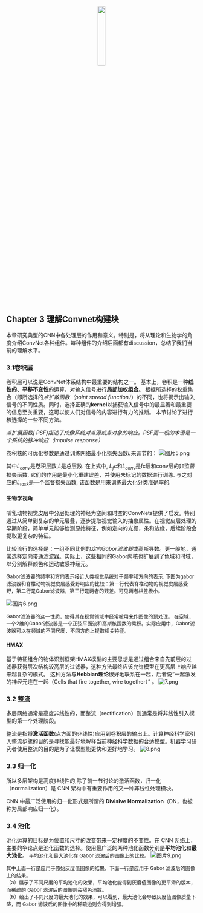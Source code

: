 <center><img src="https://s2.ax1x.com/2019/12/21/QvumPx.jpg" width="20%"></center>

## Chapter 3 理解Convnet构建块
本章研究典型的CNN中各处理层的作用和意义。特别是，将从理论和生物学的角度介绍ConvNet各种组件。每种组件的介绍后面都有discussion，总结了我们当前的理解水平。
### 3.1卷积层
卷积层可以说是ConvNet体系结构中最重要的结构之一。 基本上，卷积是一种**线性的、平移不变性**的运算，对输入信号进行**局部加权组合**。 根据所选择的权重集合（即所选择的*点扩散函数（point spread function）*）的不同，也将揭示出输入信号的不同性质。同时，选择正确的**kernel**以捕获输入信号中的最显著和最重要的信息至关重要，这可以使人们对信号的内容进行有力的推断。 本节讨论了进行核选择的一些不同方法。

*点扩展函数( PSF)描述了成像系统对点源或点对象的响应。PSF更一般的术语是一个系统的脉冲响应（impulse response）*

卷积核的可优化参数是通过训练网络最小化损失函数$L$来调节的：
![图片5.png](https://imgconvert.csdnimg.cn/aHR0cHM6Ly9pLmxvbGkubmV0LzIwMTkvMTEvMTIvZ1dudW9Wa3dQbFFoMVJVLnBuZw?x-oss-process=image/format,png)

其中$L_{conv}$是卷积层数,$L$是总层数. 在上式中, $L_fc$和$L_{conv}$是fc层和conv层的非监督损失函数. 它们的作用是最小化重建误差，并使用未标记的数据进行训练. 与之对应的$L_{task}$是一个监督损失函数, 该函数是用来训练最大化分类准确率的.
#### 生物学视角
哺乳动物视觉皮层中分层处理的神经为空间和时空的ConvNets提供了启发。特别通过从简单到复杂的单元层叠，逐步提取视觉输入的抽象属性。在视觉皮层处理的早期阶段，简单单元能够检测原始特征，例如定向的光栅，条和边缘，后续阶段会提取更复杂的特征。

比较流行的选择是：一组不同比例的*定向Gabor滤波器*或高斯导数。更一般地，通常选择定向带通滤波器。实际上，这些相同的Gabor内核也扩展到了色域和时域，以分别解释颜色和运动敏感神经元。

<font  size=2 >
Gabor滤波器的频率和方向表示接近人类视觉系统对于频率和方向的表示.
下图为gabor滤波器和脊椎动物视觉皮层感受野响应的比较：第一行代表脊椎动物的视觉皮层感受野，第二行是Gabor滤波器，第三行是两者的残差。可见两者相差极小。</font>

![图片6.png](https://imgconvert.csdnimg.cn/aHR0cHM6Ly9pLmxvbGkubmV0LzIwMTkvMTEvMTIvRGhydk9UN2JFZkplUTV1LnBuZw?x-oss-process=image/format,png=10x10)

<font  size=2 >Gabor滤波器的这一性质，使得其在视觉领域中经常被用来作图像的预处理。
在空域，一个2维的Gabor滤波器是一个正弦平面波和高斯核函数的乘积。实际应用中，Gabor滤波器可以在频域的不同尺度，不同方向上提取相关特征。</font>
#### HMAX
基于特征组合的物体识别框架HMAX模型的主要思想是通过组合来自先前层的过滤器获得层次结构较高层的过滤器，这种方法最终应该允许模型在更高层上响应越来越复杂的模式。 这种方法与**Hebbian理论**很好地联系在一起，后者说“一起激发的神经元连在一起（Cells that fire together, wire together）” 。
![7.png](https://imgconvert.csdnimg.cn/aHR0cHM6Ly9pLmxvbGkubmV0LzIwMTkvMTEvMTIvQjZVdXlITmNHSk1kMnpnLnBuZw?x-oss-process=image/format,png)
### 3.2 整流
多层网络通常是高度非线性的，而整流（rectification）则通常是将非线性引入模型的第一个处理阶段。

整流是指将**激活函数**(点方面的非线性)应用到卷积层的输出上。计算神经科学家引入整流步骤的目的是寻找能最好地解释当前神经科学数据的合适模型。机器学习研究者使用整流的目的是为了让模型能更快和更好地学习。
![8.png](https://imgconvert.csdnimg.cn/aHR0cHM6Ly9pLmxvbGkubmV0LzIwMTkvMTEvMTIvZE1oV05iRkhmcmdjU0xsLnBuZw?x-oss-process=image/format,png)
### 3.3 归一化
所以多层架构是高度非线性的,除了前一节讨论的激活函数，归一化（normalization）是 CNN 架构中有重要作用的又一种非线性处理模块。

CNN 中最广泛使用的归一化形式是所谓的 **Divisive Normalization**（DN，也被称为局部响应归一化）。

### 3.4 池化
池化运算的目标是为位置和尺寸的改变带来一定程度的不变性。在 CNN 网络上，主要的争论点是池化函数的选择。使用最广泛的两种池化函数分别是**平均池化**和**最大池化**。
<font size=2>平均池化和最大池化在 Gabor 滤波后的图像上的比较。</font>
![图片9.png](https://imgconvert.csdnimg.cn/aHR0cHM6Ly9pLmxvbGkubmV0LzIwMTkvMTEvMTIvRHQ4NU93eFVsTjNxUTZLLnBuZw?x-oss-process=image/format,png)
<font  size=2 >

其中上面一行是应用于原始灰度值图像的结果，下面一行是应用于 Gabor 滤波后的图像上的结果。\
（a）展示了不同尺度的平均池化的效果，平均池化能得到灰度值图像的更平滑的版本，而稀疏的 Gabor 滤波后的图像则会褪色消散。\
（b）给出了不同尺度的最大池化的效果，可以看到，最大池化会导致灰度值图像质量下降，而 Gabor 滤波后的图像中的稀疏边则会得到增强。</font>
